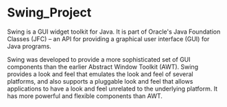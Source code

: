 # Swing_Project

Swing is a GUI widget toolkit for Java. It is part of Oracle's Java Foundation Classes (JFC) – an API for providing a graphical user interface (GUI) for Java programs.

Swing was developed to provide a more sophisticated set of GUI components than the earlier Abstract Window Toolkit (AWT).
Swing provides a look and feel that emulates the look and feel of several platforms, and also supports a 
pluggable look and feel that allows applications to have a look and feel unrelated to the underlying platform.
It has more powerful and flexible components than AWT.
